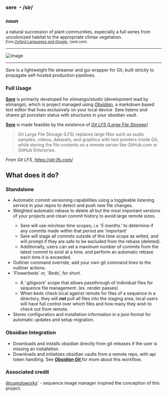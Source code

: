 ### sere ・/sir/ 
### *noun* 
a natural succession of plant communities, especially a full series from uncolonized habitat to the appropriate climax vegetation.  
<sub>*from<a href="https://languages.oup.com/google-dictionary-en/"> Oxford Languages and Google*,</a> (oed.com)</sub>

<hr></hr>

![image](https://github.com/user-attachments/assets/8b9b34e9-883f-4ad7-bf14-5f8996769369)

<hr></hr>

*Sere* is a lightweight file streamer and gui wrapper for Git, built strictly to propagate self-hosted production pipelines.

### Full Usage
<u>__Sere__</u> is primarily developed for *elimango/studio* (development lead by elimango), which is project managed using <a href="https://obsidian.md/">*Obsidian*</a>, a markdown based text editor that lives exclusively on your local device. Sere listens and shares git porcelain status with structures in your obsidian vault.

<u>__Sere__</u> is made feasible by the existence of <a href="https://github.com/git-lfs/git-lfs">*Git LFS (Large File Storage)*</a>
<blockquote>Git Large File Storage (LFS) replaces large files such as audio samples, videos, datasets, and graphics with text pointers inside Git, while storing the file contents on a remote server like GitHub.com or GitHub Enterprise.</blockquote>

*From Git LFS, https://git-lfs.com/*


## What does it do?
### Standalone
<ul>
  <li><a>Automatic commit versioning capabilities using a toggleable listening service in your repos to detect and push new file changes.</a></li>
  <li><a>Weighted automatic rebase to delete all but the most important versions of your projects and clean commit history to avoid large remote sizes.</a></li>
  <ul>
    <li><a>Sere will use min/max time scopes, <i>i.e '5 months.'</i> to determine if any commits made within that period are 'important'</a></li>
    <li><a>Sere will stage all commits outside of this time scope as wilted, and will prompt if they are safe to be excluded from the rebase (deleted).</a></li>
    <li><a>Additionally, users can set a maximum number of commits from the latest commit to exist at a time, and perform an automatic rebase each time it is exceeded.</a></li>    
  </ul>
  <li><a>Outliner command override; add your own git command lines to the outliner actions.</a></li>
  
  <li><a>'Flowerbeds' or, 'Beds', for short.</a></li>
  <ul>
    <li><a>A '.gitignore' scope that allows passthrough of individual files for sequence file management. (ex. render passes)</a></li>
    <li><a>When beds check local against remote for files of a sequence in a directory, they will <b><i>not</i></b> pull all files into the staging area, local users will have full control over which files and how many they wish to check out from remote. </a></li>
  </ul>
  <li><a>Stores configuration and installation information in a json format for automatic updates and setup migration.</a></li> 
</ul>
  
### Obsidian Integration
<ul>
  <li><a>Downloads and installs obsidian directly from git releases if the user is missing an installation.</a></li>  
  <li><a>Downloads and initializes obsidian vaults from a remote repo, with api token handling. See <b><i><a href="https://github.com/Vinzent03/obsidian-git">Obsidian Git </a></i></b>for more about this workflow.</a></li>
</ul>
  

### Associated credit
<a href="https://github.com/cumuloworks">@cumuloworks</a>' - sequence image manager inspired the conception of this project. 
